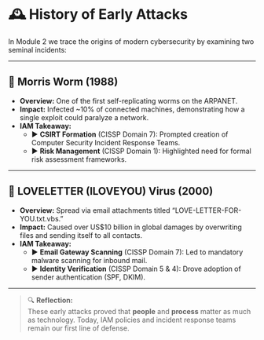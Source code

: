 # 🕰️ History of Early Attacks

In Module 2 we trace the origins of modern cybersecurity by examining two seminal incidents:

---

## 🐛 Morris Worm (1988)
- **Overview:** One of the first self-replicating worms on the ARPANET.
- **Impact:** Infected ~10% of connected machines, demonstrating how a single exploit could paralyze a network.
- **IAM Takeaway:**  
  - ▶️ **CSIRT Formation** (CISSP Domain 7): Prompted creation of Computer Security Incident Response Teams.  
  - ▶️ **Risk Management** (CISSP Domain 1): Highlighted need for formal risk assessment frameworks.

---

## 💌 LOVELETTER (ILOVEYOU) Virus (2000)
- **Overview:** Spread via email attachments titled “LOVE-LETTER-FOR-YOU.txt.vbs.”
- **Impact:** Caused over US\$10 billion in global damages by overwriting files and sending itself to all contacts.
- **IAM Takeaway:**  
  - ▶️ **Email Gateway Scanning** (CISSP Domain 7): Led to mandatory malware scanning for inbound mail.  
  - ▶️ **Identity Verification** (CISSP Domain 5 & 4): Drove adoption of sender authentication (SPF, DKIM).

---

> 🔍 **Reflection:**  
> These early attacks proved that **people** and **process** matter as much as technology. Today, IAM policies and incident response teams remain our first line of defense.
